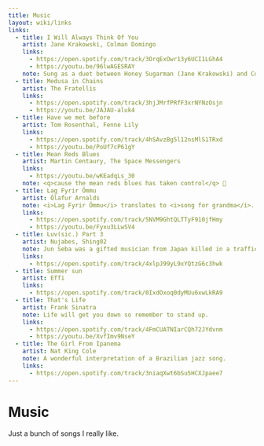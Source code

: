 ```yaml
---
title: Music
layout: wiki/links
links:
  - title: I Will Always Think Of You
    artist: Jane Krakowski, Colman Domingo
    links:
      - https://open.spotify.com/track/3OrqExOwr13y6UCI1LGhA4
      - https://youtu.be/96lwAGESRAY
    note: Sung as a duet between Honey Sugarman (Jane Krakowski) and Colman Domingo (Eddie) during Season 4, Episode 2 of BoJack Horseman.
  - title: Medusa in Chains
    artist: The Fratellis
    links:
      - https://open.spotify.com/track/3hjJMrfPRfF3xrNYNzOsjn
      - https://youtu.be/JAJAU-aluk4
  - title: Have we met before
    artist: Tom Rosenthal, Fenne Lily
    links:
      - https://open.spotify.com/track/4hSAvzBg5l12nsMlS1TRxd
      - https://youtu.be/PoUf7cP61gY
  - title: Mean Reds Blues
    artist: Martin Centaury, The Space Messengers
    links:
      - https://youtu.be/wKEadqLs_30
    note: <q>cause the mean reds blues has taken control</q> 🎵
  - title: Lag Fyrir Ömmu
    artist: Ólafur Arnalds
    note: <i>Lag Fyrir Ömmu</i> translates to <i>song for grandma</i>. The artist calls it <q>a tribute to an amazing person and a good friend who I miss dearly</q>.
    links:
      - https://open.spotify.com/track/5NVM9GhtQLTTyF910jfHmy
      - https://youtu.be/Fyxu3LLwSV4
  - title: Luv(sic.) Part 3
    artist: Nujabes, Shing02
    note: Jun Seba was a gifted musician from Japan killed in a traffic collision at age 36. He created Luv(sic.) as a hexalogy with Shing02 who finished the series after Seba's death.
    links:
      - https://open.spotify.com/track/4xlpJ99yL9xYQtzG6c3hwk
  - title: Summer sun
    artist: Effi
    links:
      - https://open.spotify.com/track/0IxdOxoq0dyMUu6xwLkRA9
  - title: That's Life
    artist: Frank Sinatra
    note: Life will get you down so remember to stand up.
    links:
      - https://open.spotify.com/track/4FmCUATNIarCQh72JYdvnm
      - https://youtu.be/XvfImv9NseY
  - title: The Girl From Ipanema
    artist: Nat King Cole
    note: A wonderful interpretation of a Brazilian jazz song.
    links:
      - https://open.spotify.com/track/3niaqXwt6bSu5HCXJpaee7
---
```


# Music

Just a bunch of songs I really like.
